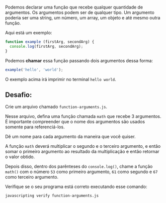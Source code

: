 Podemos declarar uma função que recebe qualquer quantidade de argumentos. Os argumentos podem ser de qualquer tipo. Um argumento poderia ser uma string, um número, um array, um objeto e até mesmo outra função.

Aqui está um exemplo:

```js
function example (firstArg, secondArg) {
  console.log(firstArg, secondArg);
}
```

Podemos **chamar** essa função passando dois argumentos dessa forma:

```js
example('hello', 'world');
```

O exemplo acima irá imprimir no terminal `hello world`.

## Desafio:

Crie um arquivo chamado `function-arguments.js`.

Nesse arquivo, defina uma função chamada `math` que recebe 3 argumentos. É importante compreender que o nome dos argumentos são usados somente para referenciá-los.

Dê um nome para cada argumento da maneira que você quiser.

A função `math` deverá multiplicar o segundo e o terceiro argumento, e então somar o primeiro argumento ao resultado da multiplicação e então retornar o valor obtido.

Depois disso, dentro dos parênteses do `console.log()`, chame a função `math()` com o número `53` como primeiro argumento, `61` como segundo e `67` como terceiro argumento.

Verifique se o seu programa está correto executando esse comando:

```bash
javascripting verify function-arguments.js
```
